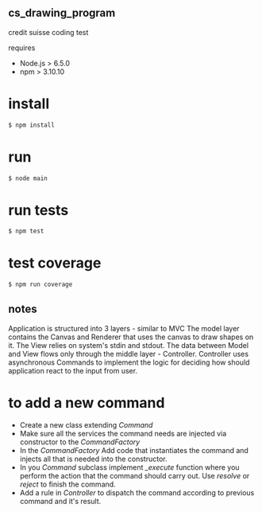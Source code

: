 ## cs_drawing_program
credit suisse coding test

requires
* Node.js > 6.5.0
* npm > 3.10.10

# install
```sh
$ npm install
```

# run
```sh
$ node main
```

# run tests
```sh
$ npm test
```

# test coverage
```sh
$ npm run coverage
```

## notes
Application is structured into 3 layers - similar to MVC
The model layer contains the Canvas and Renderer that uses the canvas to draw shapes on it.
The View relies on system's stdin and stdout.
The data between Model and View flows only through the middle layer - Controller.
Controller uses asynchronous Commands to implement the logic for deciding how should application react to the input from user.
# to add a new command
* Create a new class extending *Command*
* Make sure all the services the command needs are injected via constructor to the *CommandFactory*
* In the *CommandFactory* Add code that instantiates the command and injects all that is needed into the constructor.
* In you *Command* subclass implement *_execute* function where you perform the action that the command should carry out.
Use *resolve* or *reject* to finish the command.
* Add a rule in *Controller* to dispatch the command according to previous command and it's result.
